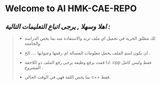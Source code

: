 # __Welcome to Al HMK-CAE-REPO__

 ## **_اهلا وسهلا , يرجى اتباع التعليمات التالية :_**
 >
 > * لك مطلق الحرية في تحميل اي ملف تريد والاستفادة منه بما يخص الدراسة والجامعة.
 >
 > * ان يكون اسم الملف يحمل معلومات المسالة اي رقمها وعنوانها .... الخ .
 >
 > * اذا قمت برفع وظيفة يرجى رفع الملف ذو اللاحقة .cpp فقط وليس كامل المشروع .
 >
 > * بما يخص اللغة فهي في الوقت الحالي c++  فقط.
 
